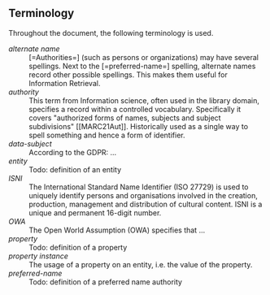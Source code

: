## Terminology

Throughout the document, the following terminology is used.

<dl>

  <dt><dfn id="dfn-alternate-name">alternate name</dfn></dt>
  <dd>
    [=Authorities=] (such as persons or organizations) may have several spellings.
    Next to the [=preferred-name=] spelling, alternate names record other possible spellings.
    This makes them useful for Information Retrieval.
  </dd>

  <dt><dfn id="dfn-authority">authority</dfn></dt>
  <dd>
    This term from Information science, often used in the library domain, specifies a record within a controlled vocabulary.
    Specifically it covers "authorized forms of names, subjects and subject subdivisions" [[MARC21Aut]].
    Historically used as a single way to spell something and hence a form of identifier.
  </dd>

  <dt><dfn id="dfn-data-subject">data-subject</dfn></dt>
  <dd>
    According to the GDPR: ...
  </dd>

  <dt><dfn id="dfn-entity">entity</dfn></dt>
  <dd>
    Todo: definition of an entity
  </dd>

  <dt><dfn id="dfn-isni">ISNI</dfn></dt>
  <dd>
    The International Standard Name Identifier (ISO 27729) is used to uniquely identify persons and organisations involved in the creation, production, management and distribution of cultural content. ISNI is a unique and permanent 16-digit number.
  </dd>

  <dt><dfn id="dfn-owa">OWA</dfn></dt>
  <dd>
    The Open World Assumption (OWA) specifies that ...
  </dd>

  <dt><dfn id="dfn-property">property</dfn></dt>
  <dd>
    Todo: definition of a property
  </dd>

  <dt><dfn id="dfn-property-instance">property instance</dfn></dt>
  <dd>
    The usage of a property on an entity, i.e. the value of the property.
  </dd>





  <dt><dfn id="dfn-preferred-name">preferred-name</dfn></dt>
  <dd>
    Todo: definition of a preferred name authority
  </dd>




</dl>
